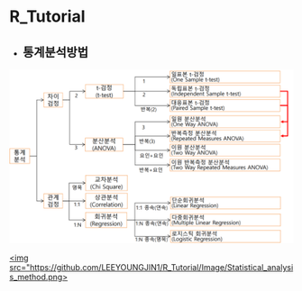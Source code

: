 # R_Tutorial



- 
  ## 통계분석방법


![Statistical_analysis_method](./Image/Statistical_analysis_method.png)

<a href="*"><img src="https://github.com/LEEYOUNGJIN1/R_Tutorial/Image/Statistical_analysis_method.png></a>
